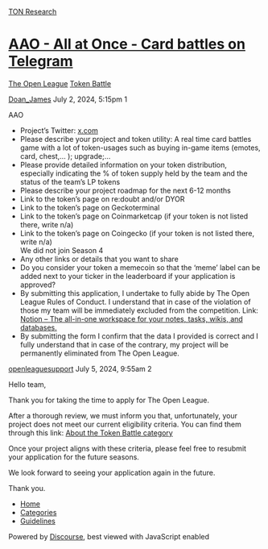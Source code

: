 [TON Research](/)

# [AAO - All at Once - Card battles on Telegram](/t/aao-all-at-once-card-battles-on-telegram/26955)

[The Open League](/c/the-open-league/token-leaderboard/57)  [Token Battle](/c/the-open-league/token-leaderboard/57) 

    

[Doan\_James](https://tonresear.ch/u/Doan_James)  July 2, 2024, 5:15pm  1

AAO

*   Project’s Twitter: [x.com](https://x.com/AAO_Game)
*   Please describe your project and token utility: A real time card battles game with a lot of token-usages such as buying in-game items (emotes, card, chest,… ); upgrade;…
*   Please provide detailed information on your token distribution, especially indicating the % of token supply held by the team and the status of the team’s LP tokens
*   Please describe your project roadmap for the next 6-12 months
*   Link to the token’s page on re:doubt and/or DYOR
*   Link to the token’s page on Geckoterminal
*   Link to the token’s page on Coinmarketcap (if your token is not listed there, write n/a)
*   Link to the token’s page on Coingecko (if your token is not listed there, write n/a)  
    We did not join Season 4
*   Any other links or details that you want to share
*   Do you consider your token a memecoin so that the ‘meme’ label can be added next to your ticker in the leaderboard if your application is approved?
*   By submitting this application, I undertake to fully abide by The Open League Rules of Conduct. I understand that in case of the violation of those my team will be immediately excluded from the competition. Link: [Notion – The all-in-one workspace for your notes, tasks, wikis, and databases.](https://ton-org.notion.site/The-Open-League-Rules-of-Conduct-04f4a0fedf1a401687075f5efd83de68)
*   By submitting the form I confirm that the data I provided is correct and I fully understand that in case of the contrary, my project will be permanently eliminated from The Open League.

 

[openleaguesupport](https://tonresear.ch/u/openleaguesupport) July 5, 2024, 9:55am  2

Hello team,

Thank you for taking the time to apply for The Open League.

After a thorough review, we must inform you that, unfortunately, your project does not meet our current eligibility criteria. You can find them through this link: [About the Token Battle category](https://tonresear.ch/t/about-the-token-battle-category/1274)

Once your project aligns with these criteria, please feel free to resubmit your application for the future seasons.

We look forward to seeing your application again in the future.

Thank you.

 

*   [Home](/)
*   [Categories](/categories)
*   [Guidelines](/guidelines)

Powered by [Discourse](https://www.discourse.org), best viewed with JavaScript enabled